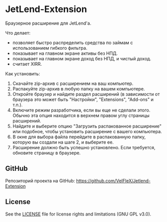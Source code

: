 # JetLend-Extension
Браузерное расширение для JetLend'а.

Что делает: 
- позволяет быстро распределить средства по займам с использованием гибкого фильтра.
- показывает на главном экране активы без НПД.
- показывает на главном экране доход без НПД, и чистый доход.
- считает XIRR.


Как установить: 
1. Скачайте zip-архив с расширением на ваш компьютер.
2. Распакуйте zip-архив в любую папку на вашем компьютере.
3. Откройте браузер и найдите раздел расширений (в зависимости от браузера это может быть "Настройки", "Extensions", "Add-ons" и т.п.).
4. Включите режим разработчика, если вы еще не сделали этого. Обычно эта опция находится в верхнем правом углу страницы расширений.
5. Найдите и выберите опцию "Загрузить распакованное расширение" или подобное, чтобы установить расширение с вашего компьютера.
6. В окне для выбора файла перейдите в распакованную папку, которую вы создали на шаге 2, и выберите ее.
7. Расширение должно быть успешно установлено. Если требуется, обновите страницу в браузере.

## GitHub

Репозиторий проекта на GitHub: https://github.com/VelFleX/Jetlend-Extension

## License

See the [LICENSE](LICENSE) file for license rights and limitations (GNU GPL v3.0).
